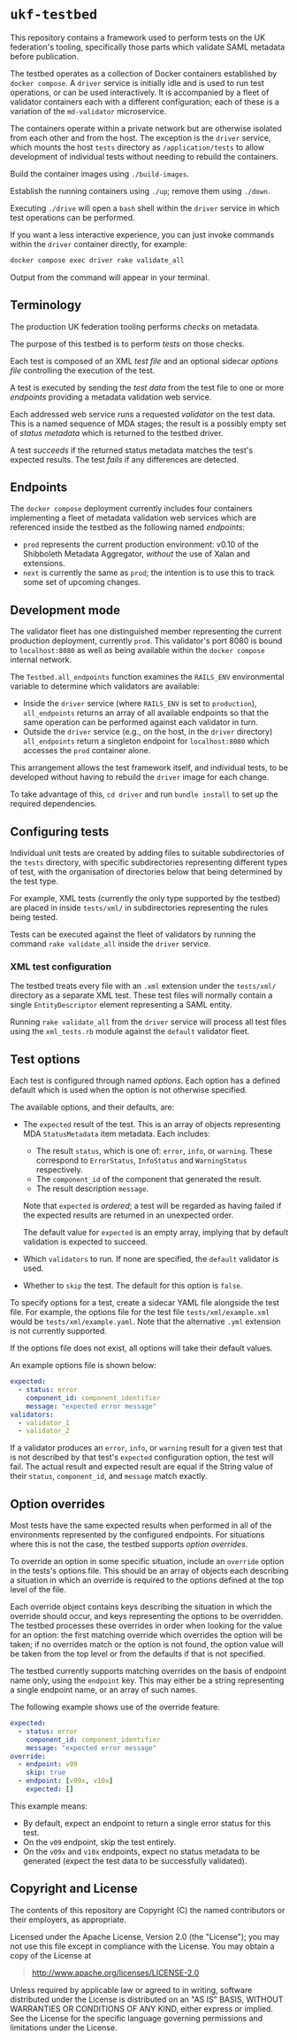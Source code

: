 # `ukf-testbed`

This repository contains a framework used to perform tests on the
UK federation's tooling, specifically those parts which validate
SAML metadata before publication.

The testbed operates as a collection of Docker containers established by
`docker compose`. A `driver` service is initially idle and is used to
run test operations, or can be used interactively. It is accompanied
by a fleet of validator containers each with a different configuration;
each of these is a variation of the `md-validator` microservice.

The containers operate within a private network but are otherwise isolated
from each other and from the host. The exception is the `driver` service,
which mounts the host `tests` directory as `/application/tests` to allow
development of individual tests without needing to rebuild the containers.

Build the container images using `./build-images`.

Establish the running containers using `./up`; remove them using `./down`.

Executing `./drive` will open a `bash` shell within the `driver` service
in which test operations can be performed.

If you want a less interactive experience, you can just invoke commands
within the `driver` container directly, for example:

```bash
docker compose exec driver rake validate_all
```

Output from the command will appear in your terminal.

## Terminology

The production UK federation tooling performs *checks* on metadata.

The purpose of this testbed is to perform *tests* on those checks.

Each test is composed of an XML *test file* and an optional
sidecar *options file* controlling the execution of the test.

A test is executed by sending the *test data* from the test file to
one or more *endpoints* providing a metadata validation web service.

Each addressed web service runs a requested *validator* on the test data.
This is a named sequence of MDA stages; the result is a possibly empty
set of *status metadata* which is returned to the testbed driver.

A test *succeeds* if the returned status metadata matches the
test's expected results. The test *fails* if any differences
are detected.

## Endpoints

The `docker compose` deployment currently includes four containers
implementing a fleet of metadata validation web services which are referenced
inside the testbed as the following named *endpoints*:

- `prod` represents the current production environment: v0.10 of
  the Shibboleth Metadata Aggregator, *without* the use of Xalan
  and extensions.
- `next` is currently the same as `prod`; the intention is to use this
  to track some set of upcoming changes.

## Development mode

The validator fleet has one distinguished member representing the current
production deployment, currently `prod`. This validator's port 8080 is
bound to `localhost:8080` as well as being available within the
`docker compose` internal network.

The `Testbed.all_endpoints` function examines the `RAILS_ENV` environmental variable
to determine which validators are available:

- Inside the `driver` service (where `RAILS_ENV` is set to `production`),
  `all_endpoints` returns an array of all available endpoints so that the
  same operation can be performed against each validator in turn.
- Outside the `driver` service (e.g., on the host, in the `driver` directory)
 `all_endpoints` return a singleton endpoint for `localhost:8080` which accesses
  the `prod` container alone.

This arrangement allows the test framework itself, and individual tests, to be developed
without having to rebuild the `driver` image for each change.

To take advantage of this, `cd driver` and run `bundle install` to
set up the required dependencies.

## Configuring tests

Individual unit tests are created by adding files to suitable subdirectories
of the `tests` directory, with specific subdirectories representing different
types of test, with the organisation of directories below that being determined
by the test type.

For example, XML tests (currently the only type supported by the testbed) are
placed in inside `tests/xml/` in subdirectories representing the rules being
tested.

Tests can be executed against the fleet of validators by running the command
`rake validate_all` inside the `driver` service.

### XML test configuration

The testbed treats every file with an `.xml` extension under the `tests/xml/`
directory as a separate XML test. These test files will normally contain
a single `EntityDescriptor` element representing a SAML entity.

Running `rake validate_all` from the `driver` service will process all
test files using the `xml_tests.rb` module against the `default` validator fleet.

## Test options

Each test is configured through named *options*. Each option has a defined
default which is used when the option is not otherwise specified.

The available options, and their defaults, are:

- The `expected` result of the test. This is an array of objects representing
  MDA `StatusMetadata` item metadata. Each includes:

  - The result `status`, which is one of: `error`, `info`, or `warning`. These
    correspond to `ErrorStatus`, `InfoStatus` and `WarningStatus` respectively.
  - The `component_id` of the component that generated the result.
  - The result description `message`.

  Note that `expected` is *ordered*; a test will be regarded as having failed if
  the expected results are returned in an unexpected order.

  The default value for `expected` is an empty array, implying that by default
  validation is expected to succeed.

- Which `validators` to run. If none are specified, the `default` validator is used.
- Whether to `skip` the test. The default for this option is `false`.

To specify options for a test, create a sidecar YAML file alongside the test file.
For example, the options file for the test file `tests/xml/example.xml` would
be `tests/xml/example.yaml`. Note that the alternative `.yml` extension is not
currently supported.

If the options file does not exist, all options will take their default values.

An example options file is shown below:

``` yaml
expected:
  - status: error
    component_id: component_identifier
    message: "expected error message"
validators:
  - validator_1
  - validator_2
```

If a validator produces an `error`, `info`, or `warning` result for a given test
that is not described by that test's `expected` configuration option, the test
will fail. The actual result and expected result are equal if the String value
of their `status`, `component_id`, and `message` match exactly.

## Option overrides

Most tests have the same expected results when performed in all of the environments
represented by the configured endpoints. For situations where this is not the case,
the testbed supports *option overrides*.

To override an option in some specific situation, include an `override` option
in the tests's options file. This should be an array of objects each describing
a situation in which an override is required to the options defined at the top
level of the file.

Each override object contains keys describing the situation in which the override
should occur, and keys representing the options to be overridden. The testbed
processes these overrides in order when looking for the value for an option:
the first matching override which overrides the option will be taken; if no
overrides match or the option is not found, the option value will be taken from
the top level or from the defaults if that is not specified.

The testbed currently supports matching overrides on the basis of endpoint name
only, using the `endpoint` key. This may either be a string representing a single
endpoint name, or an array of such names.

The following example shows use of the override feature:

```yaml
expected:
  - status: error
    component_id: component_identifier
    message: "expected error message"
override:
  - endpoint: v09
    skip: true
  - endpoint: [v09x, v10x]
    expected: []
```

This example means:

- By default, expect an endpoint to return a single error status for this
  test.
- On the `v09` endpoint, skip the test entirely.
- On the `v09x` and `v10x` endpoints, expect no status metadata to be
  generated (expect the test data to be successfully validated).

## Copyright and License

The contents of this repository are Copyright (C) the named contributors or their
employers, as appropriate.

Licensed under the Apache License, Version 2.0 (the "License");
you may not use this file except in compliance with the License.
You may obtain a copy of the License at

> <http://www.apache.org/licenses/LICENSE-2.0>

Unless required by applicable law or agreed to in writing, software
distributed under the License is distributed on an "AS IS" BASIS,
WITHOUT WARRANTIES OR CONDITIONS OF ANY KIND, either express or implied.
See the License for the specific language governing permissions and
limitations under the License.
